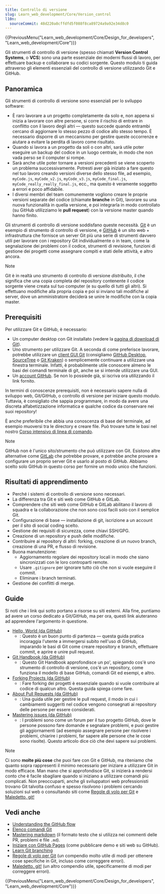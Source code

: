 ```yaml
---
title: Controllo di versione
slug: Learn_web_development/Core/Version_control
l10n:
  sourceCommit: 48d220a8cffdfd5f088f8ca89724a9a92e34d8c0
---
```


{{PreviousMenu("Learn_web_development/Core/Design_for_developers", "Learn_web_development/Core")}}

Gli strumenti di controllo di versione (spesso chiamati **Version Control Systems**, o **VCS**) sono una parte essenziale dei moderni flussi di lavoro, per effettuare backup e collaborare su codici sorgente. Questo modulo ti guida attraverso gli elementi essenziali del controllo di versione utilizzando Git e GitHub.

## Panoramica

Gli strumenti di controllo di versione sono essenziali per lo sviluppo software:

- È raro lavorare a un progetto completamente da solo e, non appena si inizia a lavorare con altre persone, si corre il rischio di entrare in conflitto con il lavoro degli altri — questo succede quando entrambi cercano di aggiornare lo stesso pezzo di codice allo stesso tempo. È necessario disporre di un meccanismo per gestire queste occorrenze e aiutare a evitare la perdita di lavoro come risultato.
- Quando si lavora a un progetto da soli o con altri, sarà utile poter eseguire un backup del codice in un luogo centrale, in modo che non vada perso se il computer si rompe.
- Sarà anche utile poter tornare a versioni precedenti se viene scoperto un problema successivamente. Potresti aver già iniziato a fare questo nel tuo lavoro creando versioni diverse dello stesso file, ad esempio, `myCode.js`, `myCode_v2.js`, `myCode_v3.js`, `myCode_final.js`, `myCode_really_really_final.js`, ecc., ma questo è veramente soggetto a errori e poco affidabile.
- I diversi membri del team comunemente vogliono creare le proprie versioni separate del codice (chiamate **branche** in Git), lavorare su una nuova funzionalità in quella versione, e poi integrarla in modo controllato (su GitHub utilizziamo le **pull request**) con la versione master quando hanno finito.

Gli strumenti di controllo di versione soddisfano queste necessità. [Git](https://git-scm.com/) è un esempio di strumento di controllo di versione, e [GitHub](https://github.com/) è un sito web + infrastruttura che fornisce un server Git più una serie di strumenti davvero utili per lavorare con i repository Git individualmente o in team, come la segnalazione dei problemi con il codice, strumenti di revisione, funzioni di gestione dei progetti come assegnare compiti e stati delle attività, e altro ancora.

> [!NOTE]
> Git è in realtà uno strumento di controllo di versione _distribuito_, il che significa che una copia completa del repository contenente il codice sorgente viene creata sul tuo computer (e su quello di tutti gli altri). Si effettuano modifiche alla propria copia e poi si inviano tali modifiche al server, dove un amministratore deciderà se unire le modifiche con la copia master.

## Prerequisiti

Per utilizzare Git e GitHub, è necessario:

- Un computer desktop con Git installato (vedere la [pagina di download di Git](https://git-scm.com/downloads)).
- Uno strumento per utilizzare Git. A seconda di come preferisce lavorare, potrebbe utilizzare un [client GUI Git](https://git-scm.com/downloads/guis/) (consigliamo [GitHub Desktop](https://desktop.github.com/download/), [SourceTree](https://www.sourcetreeapp.com/) o [Git Kraken](https://www.gitkraken.com/)) o semplicemente continuare a utilizzare una finestra terminale. Infatti, è probabilmente utile conoscere almeno le basi dei comandi terminale di git, anche se si intende utilizzare una GUI.
- Un [account GitHub](https://github.com/signup). Se non lo possiede già, si iscriva ora utilizzando il link fornito.

In termini di conoscenze prerequisiti, non è necessario sapere nulla di sviluppo web, Git/GitHub, o controllo di versione per iniziare questo modulo. Tuttavia, è consigliato che sappia programmare, in modo da avere una discreta alfabetizzazione informatica e qualche codice da conservare nei suoi repository!

È anche preferibile che abbia una conoscenza di base del terminale, ad esempio muoversi tra le directory e creare file. Può trovare tutte le basi nel nostro [Corso intensivo di linea di comando](/it/docs/Learn_web_development/Getting_started/Environment_setup/Command_line).

> [!NOTE]
> GitHub non è l'unico sito/strumento che può utilizzare con Git. Esistono altre alternative come [GitLab](https://about.gitlab.com/) che potrebbe provare, e potrebbe anche provare a configurare un proprio server Git e usarlo al posto di GitHub. Abbiamo scelto solo GitHub in questo corso per fornire un modo unico che funzioni.

## Risultati di apprendimento

- Perché i sistemi di controllo di versione sono necessari.
- La differenza tra Git e siti web come GitHub e GitLab.
- Comprendere che siti web come GitHub e GitLab abilitano il lavoro di squadra e la collaborazione che non sono così facili solo con il semplice Git.
- Configurazione di base — installazione di git, iscrizione a un account per il sito di social coding scelto.
- Gestione dei requisiti di sicurezza, come chiavi SSH/GPG.
- Creazione di un repository e push delle modifiche.
- Contribuire ai repository di altri: forking, creazione di un nuovo branch, creazione di una PR, e flusso di revisione.
- Buona manutenzione:
  - Aggiornamento regolare dei repository locali in modo che siano sincronizzati con le loro controparti remote.
  - Usare `.gitignore` per ignorare tutto ciò che non si vuole eseguire il commit.
  - Eliminare i branch terminati.
- Gestione dei conflitti di merge.

## Guide

Si noti che i link qui sotto portano a risorse su siti esterni. Alla fine, puntiamo ad avere un corso dedicato a Git/GitHub, ma per ora, questi link aiuteranno ad apprendere l'argomento in questione.

- [Hello, World (da GitHub)](https://docs.github.com/en/get-started/start-your-journey/hello-world)
  - : Questo è un buon punto di partenza — questa guida pratica incoraggia l'utente a immergersi subito nell'uso di GitHub, imparando le basi di Git come creare repository e branch, effettuare commit, e aprire e unire pull request.
- [Git Handbook (da GitHub)](https://docs.github.com/en/get-started/using-git/about-git)
  - : Questo Git Handbook approfondisce un po', spiegando cos'è uno strumento di controllo di versione, cos'è un repository, come funziona il modello di base GitHub, comandi Git ed esempi, e altro.
- [Forking Projects (da GitHub)](https://docs.github.com/en/get-started/exploring-projects-on-github/contributing-to-a-project)
  - : Fare forking dei progetti è essenziale quando si vuole contribuire al codice di qualcun altro. Questa guida spiega come fare.
- [About Pull Requests (da GitHub)](https://docs.github.com/en/pull-requests/collaborating-with-pull-requests/proposing-changes-to-your-work-with-pull-requests/about-pull-requests)
  - : Una guida utile per gestire le pull request, il modo in cui i cambiamenti suggeriti nel codice vengono consegnati ai repository delle persone per essere considerati.
- [Mastering issues (da GitHub)](https://docs.github.com/en/issues/tracking-your-work-with-issues/about-issues)
  - : I problemi sono come un forum per il tuo progetto GitHub, dove le persone possono fare domande e segnalare problemi, e puoi gestire gli aggiornamenti (ad esempio assegnare persone per risolvere i problemi, chiarire i problemi, far sapere alle persone che le cose sono risolte). Questo articolo dice ciò che devi sapere sui problemi.

> [!NOTE]
> Ci sono **molte più cose** che puoi fare con Git e GitHub, ma riteniamo che quanto sopra rappresenti il minimo necessario per iniziare a utilizzare Git in modo efficace. Man mano che si approfondisce Git, si inizierà a rendersi conto che è facile sbagliare quando si iniziano a utilizzare comandi più complicati. Non preoccuparti, anche gli sviluppatori web professionisti trovano Git talvolta confuso e spesso risolvono i problemi cercando soluzioni sul web o consultando siti come [Regole di volo per Git](https://github.com/k88hudson/git-flight-rules) e [Maledetto, git!](https://dangitgit.com/)

## Vedi anche

- [Understanding the GitHub flow](https://docs.github.com/en/get-started/using-github/github-flow)
- [Elenco comandi Git](https://git-scm.com/docs)
- [Mastering markdown](https://docs.github.com/en/get-started/writing-on-github/getting-started-with-writing-and-formatting-on-github/basic-writing-and-formatting-syntax) (il formato testo che si utilizza nei commenti delle PR, problemi e file `.md`).
- [Iniziare con GitHub Pages](https://docs.github.com/en/pages/quickstart) (come pubblicare demo e siti web su GitHub).
- [Learn Git branching](https://learngitbranching.js.org/)
- [Regole di volo per Git](https://github.com/k88hudson/git-flight-rules) (un compendio molto utile di modi per ottenere cose specifiche in Git, incluso come correggere errori).
- [Maledetto, git!](https://dangitgit.com/) (un altro compendio utile, specificamente di modi per correggere errori).

{{PreviousMenu("Learn_web_development/Core/Design_for_developers", "Learn_web_development/Core")}}
